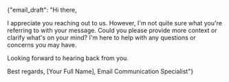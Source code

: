 {"email_draft": "Hi there, 

I appreciate you reaching out to us. However, I'm not quite sure what you're referring to with your message. Could you please provide more context or clarify what's on your mind? I'm here to help with any questions or concerns you may have.

Looking forward to hearing back from you.

Best regards,
[Your Full Name], Email Communication Specialist"}